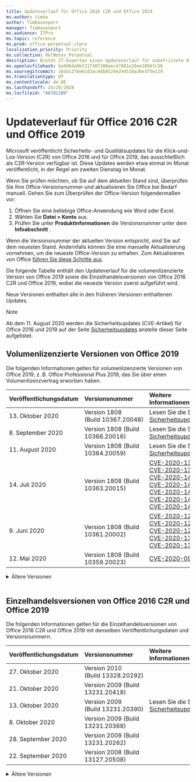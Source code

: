 ```yaml
---
title: Updateverlauf für Office 2016 C2R und Office 2019
ms.author: timda
author: TimDavenport
manager: TimDavenport
ms.audience: ITPro
ms.topic: reference
ms.prod: office-perpetual-itpro
localization_priority: Priority
ms.collection: RelNotes_Perpetual
description: Bietet IT-Experten einen Updateverlauf für unbefristete Office 2016- und 2019-Versionen, die Klick-und-Los (C2R) verwenden.
ms.openlocfilehash: ba996da9bf21f307388eec47801e18ee10567c58
ms.sourcegitcommit: 16da127be61d3ac4db852de244516a36e3f5e129
ms.translationtype: HT
ms.contentlocale: de-DE
ms.lasthandoff: 10/28/2020
ms.locfileid: "48782280"
---
```

# <a name="update-history-for-office-2016-c2r-and-office-2019"></a>Updateverlauf für Office 2016 C2R und Office 2019

Microsoft veröffentlicht Sicherheits- und Qualitätsupdates für die Klick-und-Los-Version (C2R) von Office 2016 und für Office 2019, das ausschließlich als C2R-Version verfügbar ist. Diese Updates werden etwa einmal im Monat veröffentlicht, in der Regel am zweiten Dienstag im Monat.

Wenn Sie prüfen möchten, ob Sie auf dem aktuellen Stand sind, überprüfen Sie Ihre Office-Versionsnummer und aktualisieren Sie Office bei Bedarf manuell. Gehen Sie zum Überprüfen der Office-Version folgendermaßen vor:

  1.    Öffnen Sie eine beliebige Office-Anwendung wie Word oder Excel.
  2.    Wählen Sie **Datei > Konto** aus.
  3.    Prüfen Sie unter **Produktinformationen** die Versionsnummer unter dem **Infoabschnitt** .

Wenn die Versionsnummer der aktuellen Version entspricht, sind Sie auf dem neuesten Stand. Andernfalls können Sie eine manuelle Aktualisierung vornehmen, um die neueste Office-Version zu erhalten. Zum Aktualisieren von Office [führen Sie diese Schritte aus](https://support.office.com/article/2ab296f3-7f03-43a2-8e50-46de917611c5).


Die folgende Tabelle enthält den Updateverlauf für die volumenlizenzierte Version von Office 2019 sowie die Einzelhandelsversionen von Office 2016 C2R und Office 2019, wobei die neueste Version zuerst aufgeführt wird.

Neue Versionen enthalten alle in den früheren Versionen enthaltenen Updates.


 > [!NOTE]
> Ab dem 11. August 2020 werden die Sicherheitsupdates (CVE-Artikel) für Office 2016 und 2019 auf der Seite [Sicherheitsupdates](https://docs.microsoft.com/officeupdates/microsoft365-apps-security-updates) anstelle dieser Seite aufgelistet. 


## <a name="volume-licensed-versions-of-office-2019"></a>Volumenlizenzierte Versionen von Office 2019
Die folgenden Informationen gelten für volumenlizenzierte Versionen von Office 2019, z. B. Office Professional Plus 2019, das Sie über einen Volumenlizenzvertrag erworben haben.

[//]: # (NICHT ENTFERNEN VL TABELLE START)


|**Veröffentlichungsdatum**|**Versionsnummer**|**Weitere Informationen**|
|:-----|:-----|:-----|
|13. Oktober 2020|Version 1808 (Build 10367.20048)|Lesen Sie die Seite [Sicherheitsupdates](https://docs.microsoft.com/officeupdates/microsoft365-apps-security-updates)  |
|8. September 2020|Version 1808 (Build 10366.20016)|Lesen Sie die Seite [Sicherheitsupdates](https://docs.microsoft.com/officeupdates/microsoft365-apps-security-updates) |
|11. August 2020|Version 1808 (Build 10364.20059)|Lesen Sie die Seite [Sicherheitsupdates](https://docs.microsoft.com/officeupdates/microsoft365-apps-security-updates) |
|14. Juli 2020   |Version 1808 (Build 10363.20015)  |[CVE-2020-1342](https://portal.msrc.microsoft.com/de-DE/security-guidance/advisory/CVE-2020-1342) <br/>[CVE-2020-1349](https://portal.msrc.microsoft.com/de-DE/security-guidance/advisory/CVE-2020-1349) <br/>[CVE-2020-1445](https://portal.msrc.microsoft.com/de-DE/security-guidance/advisory/CVE-2020-1445) <br/>[CVE-2020-1446](https://portal.msrc.microsoft.com/de-DE/security-guidance/advisory/CVE-2020-1446) <br/>[CVE-2020-1447](https://portal.msrc.microsoft.com/de-DE/security-guidance/advisory/CVE-2020-1447) <br/>[CVE-2020-1448](https://portal.msrc.microsoft.com/de-DE/security-guidance/advisory/CVE-2020-1448) <br/>[CVE-2020-1449](https://portal.msrc.microsoft.com/de-DE/security-guidance/advisory/CVE-2020-1449) <br/>|
|9. Juni 2020   |Version 1808 (Build 10361.20002)  |[CVE-2020-1225](https://portal.msrc.microsoft.com/de-DE/security-guidance/advisory/CVE-2020-1225) <br/> [CVE-2020-1226](https://portal.msrc.microsoft.com/de-DE/security-guidance/advisory/CVE-2020-1226) <br/>[CVE-2020-1229](https://portal.msrc.microsoft.com/de-DE/security-guidance/advisory/CVE-2020-1229) <br/>[CVE-2020-1321](https://portal.msrc.microsoft.com/de-DE/security-guidance/advisory/CVE-2020-1321) <br/>[CVE-2020-1322](https://portal.msrc.microsoft.com/de-DE/security-guidance/advisory/CVE-2020-1322) <br/>|
|12. Mai 2020   |Version 1808 (Build 10359.20023)  |[CVE-2020-0901](https://portal.msrc.microsoft.com/de-DE/security-guidance/advisory/CVE-2020-0901) <br/> |


[//]: # (NICHT ENTFERNEN VL TABELLE ENDE)

<details>
<summary>Ältere Versionen</summary>
 

[//]: # (NICHT ENTFERNEN VL ALTE TABELLE START)


|**Veröffentlichungsdatum**|**Versionsnummer**|**Weitere Informationen**|
|:-----|:-----|:-----|
|14. April 2020   |Version 1808 (Build 10358.20061)  |[CVE-2020-0760](https://portal.msrc.microsoft.com/de-DE/security-guidance/advisory/CVE-2020-0760) <br/> [CVE-2020-0906](https://portal.msrc.microsoft.com/de-DE/security-guidance/advisory/CVE-2020-0906) <br/> [CVE-2020-0961](https://portal.msrc.microsoft.com/de-DE/security-guidance/advisory/CVE-2020-0961) <br/> [CVE-2020-0980](https://portal.msrc.microsoft.com/de-DE/security-guidance/advisory/CVE-2020-0980) <br/>[CVE-2020-0991](https://portal.msrc.microsoft.com/de-DE/security-guidance/advisory/CVE-2020-0991) <br/> |
|10. März 2020   |Version 1808 (Build 10357.20081)  |[CVE-2020-0850](https://portal.msrc.microsoft.com/de-DE/security-guidance/advisory/CVE-2020-0850) <br/> [CVE-2020-0852](https://portal.msrc.microsoft.com/de-DE/security-guidance/advisory/CVE-2020-0852) <br/> [CVE-2020-0892](https://portal.msrc.microsoft.com/de-DE/security-guidance/advisory/CVE-2020-0892) <br/>  |
|11. Februar 2020   |Version 1808 (Build 10356.20006)  |[CVE-2020-0696](https://portal.msrc.microsoft.com/de-DE/security-guidance/advisory/CVE-2020-0696) <br/> [CVE-2020-0759](https://portal.msrc.microsoft.com/de-DE/security-guidance/advisory/CVE-2020-0759) <br/>  |


[//]: # (NICHT ENTFERNEN VL ALTE TABELLE ENDE)

</details>


<br/>

## <a name="retail-versions-of-office-2016-c2r-and-office-2019"></a>Einzelhandelsversionen von Office 2016 C2R und Office 2019
Die folgenden Informationen gelten für die Einzelhandelsversionen von Office 2016 C2R und Office 2019 mit denselben Veröffentlichungsdaten und Versionsnummern.

[//]: # (NICHT ENTFERNEN EINZELHANDEL TABELLE START)


|**Veröffentlichungsdatum**|**Versionsnummer**|**Weitere Informationen**|
|:-----|:-----|:-----|
|27. Oktober 2020|Version 2010 (Build 13328.20292)| |
|21. Oktober 2020|Version 2009 (Build 13231.20418)| |
|13. Oktober 2020|Version 2009 (Build 13231.20390)|Lesen Sie die Seite [Sicherheitsupdates](https://docs.microsoft.com/officeupdates/microsoft365-apps-security-updates)  |
|8. Oktober 2020|Version 2009 (Build 13231.20368)| |
|28. September 2020|Version 2009 (Build 13231.20262)| |
|22. September 2020|Version 2008 (Build 13127.20508)| |


[//]: # (NICHT ENTFERNEN EINZELHANDEL TABELLE ENDE)

<details>
<summary>Ältere Versionen</summary>
 

[//]: # (NICHT ENTFERNEN EINZELHANDEL ALTE TABELLE START)


|**Veröffentlichungsdatum**|**Versionsnummer**|**Weitere Informationen**|
|:-----|:-----|:-----|
|9. September 2020|Version 2008 (Build 13127.20408)|Siehe unter der Seite [Sicherheitsupdates](https://docs.microsoft.com/officeupdates/microsoft365-apps-security-updates) |
|31. August 2020|Version 2008 (Build 13127.20296)| |
|25. August 2020|Version 2007 (Build 13029.20460)| |
|11. August 2020|Version 2007 (Build 13029.20344)|Lesen Sie die Seite [Sicherheitsupdates](https://docs.microsoft.com/officeupdates/microsoft365-apps-security-updates) |
|30. Juli 2020|Version 2007 (Build 13029.20308)  |Korrekturen verschiedener Fehler und Leistungsprobleme.  <br/>  |
|28. Juli 2020|Version 2006 (Build 13001.20498)  |Korrekturen verschiedener Fehler und Leistungsprobleme.  <br/>  |
|14. Juli 2020|Version 2006 (Build 13001.20384)  |[CVE-2020-1342](https://portal.msrc.microsoft.com/de-DE/security-guidance/advisory/CVE-2020-1342) <br/>[CVE-2020-1349](https://portal.msrc.microsoft.com/de-DE/security-guidance/advisory/CVE-2020-1349) <br/>[CVE-2020-1445](https://portal.msrc.microsoft.com/de-DE/security-guidance/advisory/CVE-2020-1445) <br/>[CVE-2020-1446](https://portal.msrc.microsoft.com/de-DE/security-guidance/advisory/CVE-2020-1446) <br/>[CVE-2020-1447](https://portal.msrc.microsoft.com/de-DE/security-guidance/advisory/CVE-2020-1447) <br/>[CVE-2020-1449](https://portal.msrc.microsoft.com/de-DE/security-guidance/advisory/CVE-2020-1449) <br/>[CVE-2020-1458](https://portal.msrc.microsoft.com/de-DE/security-guidance/advisory/CVE-2020-1458) <br/>|
|30. Juni 2020|Version 2006 (Build 13001.20266)  |Korrekturen verschiedener Fehler und Leistungsprobleme.  <br/>  |
|24. Juni 2020|Version 2005 (Build 12827.20470)  |Korrekturen verschiedener Fehler und Leistungsprobleme.  <br/>  |
|9. Juni 2020|Version 2005 (Build 12827.20336)  |[CVE-2020-1225](https://portal.msrc.microsoft.com/de-DE/security-guidance/advisory/CVE-2020-1225)  <br/> [CVE-2020-1226](https://portal.msrc.microsoft.com/de-DE/security-guidance/advisory/CVE-2020-1226)  <br/> [CVE-2020-1229](https://portal.msrc.microsoft.com/de-DE/security-guidance/advisory/CVE-2020-1229)  <br/> [CVE-2020-1321](https://portal.msrc.microsoft.com/de-DE/security-guidance/advisory/CVE-2020-1321)  <br/> [CVE-2020-1322](https://portal.msrc.microsoft.com/de-DE/security-guidance/advisory/CVE-2020-1322)  <br/>|
|2. Juni 2020|Version 2005 (Build 12827.20268)  |Korrekturen verschiedener Fehler und Leistungsprobleme.  <br/>  |
|21. Mai 2020|Version 2004 (Build 12730.20352)  |Korrekturen verschiedener Fehler und Leistungsprobleme.  <br/>  |
|12. Mai 2020|Version 2004 (Build 12730.20270)  |[CVE-2020-0901](https://portal.msrc.microsoft.com/de-DE/security-guidance/advisory/CVE-2020-0901)  <br/>  |
|4. Mai 2020|Version 2004 (Build 12730.20250)  |[Link](https://support.microsoft.com/office/excel-word-powerpoint-file-becomes-corrupt-when-opening-a-file-that-contains-a-vba-project-or-after-enabling-a-macro-in-an-open-file-ad6ee6ca-db23-4614-a403-282821eb99f6?ui=en-us&rs=en-us&ad=us)<br/>  |
|29. April 2020|Version 2004 (Build 12730.20236)  |Korrekturen verschiedener Fehler und Leistungsprobleme. <br/>  |
|15. April 2020|Version 2003 (Build 12624.20466)  |Korrekturen verschiedener Fehler und Leistungsprobleme. <br/>  |
|14. April 2020|Version 2003 (Build 12624.20442)  |[CVE-2020-0760](https://portal.msrc.microsoft.com/de-DE/security-guidance/advisory/CVE-2020-0760) <br/> [CVE-2020-0906](https://portal.msrc.microsoft.com/de-DE/security-guidance/advisory/CVE-2020-0906) <br/> [CVE-2020-0961](https://portal.msrc.microsoft.com/de-DE/security-guidance/advisory/CVE-2020-0961) <br/> [CVE-2020-0979](https://portal.msrc.microsoft.com/de-DE/security-guidance/advisory/CVE-2020-0979) <br/> [CVE-2020-0980](https://portal.msrc.microsoft.com/de-DE/security-guidance/advisory/CVE-2020-0980) <br/>[CVE-2020-0991](https://portal.msrc.microsoft.com/de-DE/security-guidance/advisory/CVE-2020-0991) <br/> |
|31. März 2020|Version 2003 (Build 12624.20382)  |Korrekturen verschiedener Fehler und Leistungsprobleme. <br/>  |
|25. März 2020|Version 2003 (Build 12624.20320)  |Korrekturen verschiedener Fehler und Leistungsprobleme. <br/>  |
|10. März 2020|Version 2002 (Build 12527.20278)  |[CVE-2020-0850](https://portal.msrc.microsoft.com/de-DE/security-guidance/advisory/CVE-2020-0850) <br/> [CVE-2020-0851](https://portal.msrc.microsoft.com/de-DE/security-guidance/advisory/CVE-2020-0851) <br/> [CVE-2020-0855](https://portal.msrc.microsoft.com/de-DE/security-guidance/advisory/CVE-2020-0855) <br/> [CVE-2020-0892](https://portal.msrc.microsoft.com/de-DE/security-guidance/advisory/CVE-2020-0892) <br/>  |
|1. März 2020   |Version 2002 (Build 12527.20242)  |Behebt ein Problem, das bewirkt hatte, dass Anwendungen von Drittanbietern über Outlook keine E-Mails mehr senden konnten. <br/>  |


[//]: # (NICHT ENTFERNEN EINZELHANDEL ALTE TABELLE ENDE)


</details>






